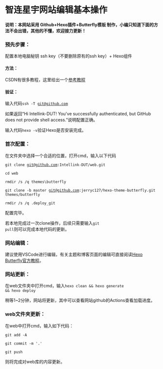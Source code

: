# 智连星宇网站编辑基本操作

#### 说明：本网站采用 Github+Hexo插件+Butterfly模板 制作，小编只知道下面的方法不会出错，其他的不懂，欢迎接力更新！

### 预先步骤：

配置本地电脑秘钥 ssh key（不要删除原有的ssh key）+ Hexo组件

#### 方法：
CSDN有很多教程，这里给出一个[参考教程](https://blog.csdn.net/qq_62928039/article/details/130248518?ops_request_misc=%257B%2522request%255Fid%2522%253A%2522170847522416800185840868%2522%252C%2522scm%2522%253A%252220140713.130102334.pc%255Fall.%2522%257D&request_id=170847522416800185840868&biz_id=0&utm_medium=distribute.pc_search_result.none-task-blog-2~all~first_rank_ecpm_v1~rank_v31_ecpm-2-130248518-null-null.142^v99^control&utm_term=github%20hexo%E6%90%AD%E5%BB%BA%E5%8D%9A%E5%AE%A2%20%E6%96%87%E4%BB%B6%E5%9C%A8%E4%B8%80%E4%B8%AAgithub%E5%BA%93%E4%B8%AD&spm=1018.2226.3001.4187)

#### 验证：
输入代码<code>ssh -T git@github.com</code>

如果返回“Hi Intellink-DUT! You've successfully authenticated, but GitHub does not provide shell access.”说明配置正确。

输入代码<code>hexo -v</code>验证Hexo是否安装完成。

### 首次配置：

在文件夹中选择一个合适的位置，打开cmd，输入以下代码

<code>git clone git@github.com:Intellink-DUT/web.git</code>

<code>cd web</code>

<code>rmdir /s /q themes\butterfly</code>

<code>git clone -b master git@github.com:jerryc127/hexo-theme-butterfly.git themes/butterfly</code>

<code>rmdir /s /q .deploy_git</code>

配置完毕。

若本地完成过一次clone操作，后续只需要输入<code>git pull</code>则可以完成本地代码的更新。

### 网站编辑：

建议使用VSCode进行编辑，有关主题和博客页面的编辑可直接阅读[Hexo Butterfly官方教程](https://butterfly.js.org/)。

### 网站更新：

在web文件夹中打开cmd，输入<code>hexo clean && hexo generate && hexo deploy</code>

稍等1~2分钟，网站将更新，其中可以查看网站github的Actions查看加载进度。

### web文件夹更新：

在web中打开cmd，输入如下代码：

<code>git add -A</code>

<code>git commit -m '.'</code>

<code>git push</code>

则将完成对web库的内容更新。
